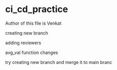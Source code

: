 # ci_cd_practice
Author of this file is Venkat


creating new branch


adding reviewers

avg_val function changes

try creating new branch and merge it to main branc
